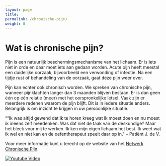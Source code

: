 ```yaml
---
layout: page
title:
permalink: /chronische-pijn/
weight: 0
---
```


# Wat is chronische pijn?

Pijn is een natuurlijk beschermingsmechanisme van het lichaam. Er is iets niet in orde en daar moet iets aan gedaan worden. Acute pijn heeft meestal een duidelijke oorzaak, bijvoorbeeld een verwonding of infectie. Na een tijdje rust of behandeling van de oorzaak, gaat deze pijn weer over.

Pijn kan echter ook chronisch worden. We spreken van chronische pijn, wanneer pijnklachten langer dan 3 maanden blijven bestaan. Er is dan geen één op één relatie (meer) met het oorspronkelijke letsel. Vaak zijn er meerdere redenen waarom de pijn blijft. Dit is in iedere situatie anders. Belangrijk is om inzicht te krijgen in uw persoonlijke situatie.

““Ik was altijd gewend dat ik te horen kreeg wat ik moest doen en nu moest ik ineens zelf meedenken. Was dat niet de taak van de deskundige? Maar het bleek voor mij te werken. Ik ken mijn eigen lichaam het best. Ik weet wat ik wel en niet kan en de oefentherapeut speelt daar op in." – Patiënt J. de V.

Voor meer informatie kunt u terecht op de website van het [Netwerk Chronische Pijn](https://netwerkchronischepijn.nl/home/)

[![Youtube Video](https://img.youtube.com/vi/J9YYlDBWzeI/0.jpg)](https://www.youtube.com/watch?v=J9YYlDBWzeI)
